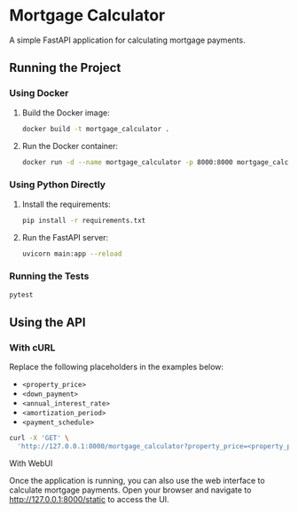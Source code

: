 # Mortgage Calculator

A simple FastAPI application for calculating mortgage payments.

## Running the Project

### Using Docker

1. Build the Docker image:

    ```sh
    docker build -t mortgage_calculator .
    ```

2. Run the Docker container:

    ```sh
    docker run -d --name mortgage_calculator -p 8000:8000 mortgage_calculator
    ```

### Using Python Directly

1. Install the requirements:

    ```sh
    pip install -r requirements.txt
    ```

2. Run the FastAPI server:

    ```sh
    uvicorn main:app --reload
    ```

### Running the Tests

```sh
pytest
```

## Using the API

### With cURL

Replace the following placeholders in the examples below:

- `<property_price>`
- `<down_payment>`
- `<annual_interest_rate>`
- `<amortization_period>`
- `<payment_schedule>`

```sh
curl -X 'GET' \
  'http://127.0.0.1:8000/mortgage_calculator?property_price=<property_price>&down_payment=<down_payment>&annual_interest_rate=<annual_interest_rate>&amortization_period=<
```

With WebUI

Once the application is running, you can also use the web interface to calculate mortgage payments. Open your browser and navigate to http://127.0.0.1:8000/static to access the UI.

